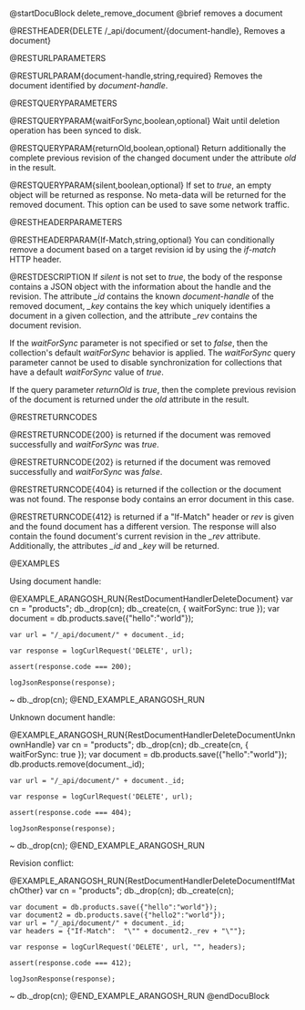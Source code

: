@startDocuBlock delete_remove_document
@brief removes a document

@RESTHEADER{DELETE /_api/document/{document-handle}, Removes a document}

@RESTURLPARAMETERS

@RESTURLPARAM{document-handle,string,required}
Removes the document identified by *document-handle*.

@RESTQUERYPARAMETERS

@RESTQUERYPARAM{waitForSync,boolean,optional}
Wait until deletion operation has been synced to disk.

@RESTQUERYPARAM{returnOld,boolean,optional}
Return additionally the complete previous revision of the changed 
document under the attribute *old* in the result.

@RESTQUERYPARAM{silent,boolean,optional}
If set to *true*, an empty object will be returned as response. No meta-data 
will be returned for the removed document. This option can be used to
save some network traffic.

@RESTHEADERPARAMETERS

@RESTHEADERPARAM{If-Match,string,optional}
You can conditionally remove a document based on a target revision id by
using the *if-match* HTTP header.

@RESTDESCRIPTION
If *silent* is not set to *true*, the body of the response contains a JSON 
object with the information about the handle and the revision. The attribute 
*_id* contains the known *document-handle* of the removed document, *_key* 
contains the key which uniquely identifies a document in a given collection, 
and the attribute *_rev* contains the document revision.

If the *waitForSync* parameter is not specified or set to *false*,
then the collection's default *waitForSync* behavior is applied.
The *waitForSync* query parameter cannot be used to disable
synchronization for collections that have a default *waitForSync*
value of *true*.

If the query parameter *returnOld* is *true*, then
the complete previous revision of the document
is returned under the *old* attribute in the result.

@RESTRETURNCODES

@RESTRETURNCODE{200}
is returned if the document was removed successfully and
*waitForSync* was *true*.

@RESTRETURNCODE{202}
is returned if the document was removed successfully and
*waitForSync* was *false*.

@RESTRETURNCODE{404}
is returned if the collection or the document was not found.
The response body contains an error document in this case.

@RESTRETURNCODE{412}
is returned if a "If-Match" header or *rev* is given and the found
document has a different version. The response will also contain the found
document's current revision in the *_rev* attribute. Additionally, the
attributes *_id* and *_key* will be returned.

@EXAMPLES

Using document handle:

@EXAMPLE_ARANGOSH_RUN{RestDocumentHandlerDeleteDocument}
    var cn = "products";
    db._drop(cn);
    db._create(cn, { waitForSync: true });
    var document = db.products.save({"hello":"world"});

    var url = "/_api/document/" + document._id;

    var response = logCurlRequest('DELETE', url);

    assert(response.code === 200);

    logJsonResponse(response);
  ~ db._drop(cn);
@END_EXAMPLE_ARANGOSH_RUN

Unknown document handle:

@EXAMPLE_ARANGOSH_RUN{RestDocumentHandlerDeleteDocumentUnknownHandle}
    var cn = "products";
    db._drop(cn);
    db._create(cn, { waitForSync: true });
    var document = db.products.save({"hello":"world"});
    db.products.remove(document._id);

    var url = "/_api/document/" + document._id;

    var response = logCurlRequest('DELETE', url);

    assert(response.code === 404);

    logJsonResponse(response);
  ~ db._drop(cn);
@END_EXAMPLE_ARANGOSH_RUN

Revision conflict:

@EXAMPLE_ARANGOSH_RUN{RestDocumentHandlerDeleteDocumentIfMatchOther}
    var cn = "products";
    db._drop(cn);
    db._create(cn);

    var document = db.products.save({"hello":"world"});
    var document2 = db.products.save({"hello2":"world"});
    var url = "/_api/document/" + document._id;
    var headers = {"If-Match":  "\"" + document2._rev + "\""};

    var response = logCurlRequest('DELETE', url, "", headers);

    assert(response.code === 412);

    logJsonResponse(response);
  ~ db._drop(cn);
@END_EXAMPLE_ARANGOSH_RUN
@endDocuBlock
